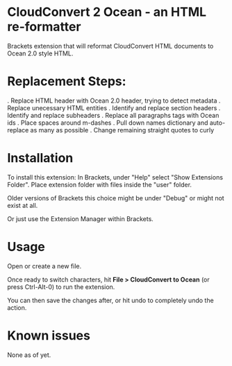 CloudConvert 2 Ocean - an HTML re-formatter
===
Brackets extension that will reformat CloudConvert HTML documents to Ocean 2.0 style HTML.


Replacement Steps:
===

. Replace HTML header with Ocean 2.0 header, trying to detect metadata
. Replace unecessary HTML entities
. Identify and replace section headers
. Identify and replace subheaders
. Replace all paragraphs tags with Ocean ids
. Place spaces around m-dashes
. Pull down names dictionary and auto-replace as many as possible
. Change remaining straight quotes to curly 


Installation
===
To install this extension:
In Brackets, under "Help" select "Show Extensions Folder". Place extension folder with files inside the "user" folder.

Older versions of Brackets this choice might be under "Debug" or might not exist at all.

Or just use the Extension Manager within Brackets.


Usage
=====
Open or create a new file.

Once ready to switch characters, hit __File > CloudConvert to Ocean__ (or press Ctrl-Alt-0) to run the extension.

You can then save the changes after, or hit undo to completely undo the action.


Known issues
============
None as of yet.
